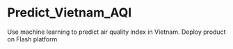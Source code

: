# Predict_Vietnam_AQI
Use machine learning to predict air quality index in Vietnam. Deploy product on Flash platform
